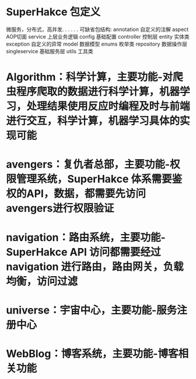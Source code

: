 # SuperHakce 包定义
微服务，分布式，高并发. . . . . .
可缺省包结构:
annotation 自定义的注解
aspect AOP切面
service 上层业务逻辑
config 基础配置
controller 控制层
entity 实体类
exception 自定义的异常
model 数据模型
enums 枚举类
repository 数据操作层
singleservice 基础服务层
utils 工具类

# Algorithm：科学计算，主要功能-对爬虫程序爬取的数据进行科学计算，机器学习，处理结果使用反应时编程及时与前端进行交互，科学计算，机器学习具体的实现可能

# avengers：复仇者总部，主要功能-权限管理系统，SuperHakce 体系需要鉴权的API，数据，都需要先访问avengers进行权限验证

# navigation：路由系统，主要功能-SuperHakce API 访问都需要经过 navigation 进行路由，路由网关，负载均衡，访问过滤

# universe：宇宙中心，主要功能-服务注册中心

# WebBlog：博客系统，主要功能-博客相关功能

